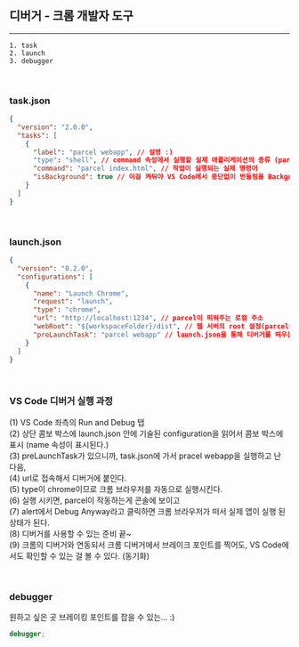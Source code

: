 ## 디버거 - 크롬 개발자 도구

---

```
1. task
2. launch
3. debugger
```
<br />

### task.json

```json
{
  "version": "2.0.0",
  "tasks": [
    {
      "label": "parcel webapp", // 설명 :)
      "type": "shell", // command 속성에서 실행할 실제 애플리케이션의 종류 (parcel.js는 보통 터미널에서 실행하는 애플리케이션으로 그 shell 애플리케이션을 지정하는 의미)
      "command": "parcel index.html", // 작업이 실행되는 실제 명령어
      "isBackground": true // 이걸 켜둬야 VS Code에서 중단없이 번들링을 Background에서 실행시켜 놓고 계속 작업을 할 수 있다. (default false)
    }
  ]
}
```

<br />

### launch.json

```json
{
  "version": "0.2.0",
  "configurations": [
    {
      "name": "Launch Chrome",
      "request": "launch",
      "type": "chrome",
      "url": "http://localhost:1234", // parcel이 띄워주는 로컬 주소
      "webRoot": "${workspaceFolder}/dist", // 웹 서버의 root 설정(parcel이 번들링한 웹 서버의 root)
      "preLaunchTask": "parcel webapp" // launch.json을 통해 디버거를 띄우는데, 그 전에 parcel로 번들링을 사전 작업
    }
  ]
}
```

<br />

### VS Code 디버거 실행 과정

(1) VS Code 좌측의 Run and Debug 탭<br />
(2) 상단 콤보 박스에 launch.json 안에 기술된 configuration을 읽어서 콤보 박스에 표시 (name 속성이 표시된다.)<br />
(3) preLaunchTask가 있으니까, task.json에 가서 pracel webapp을 실행하고 난 다음,<br />
(4) url로 접속해서 디버거에 붙인다.<br />
(5) type이 chrome이므로 크롬 브라우저를 자동으로 실행시킨다.<br />
(6) 실행 시키면, parcel이 작동하는게 콘솔에 보이고<br />
(7) alert에서 Debug Anyway라고 클릭하면 크롬 브라우저가 떠서 실제 앱이 실행 된 상태가 된다.<br />
(8) 디버거를 사용할 수 있는 준비 끝~<br />
(9) 크롬의 디버거와 연동되서 크롬 디버거에서 브레이크 포인트를 찍어도, VS Code에서도 확인할 수 있는 걸 볼 수 있다. (동기화)

<br />

### debugger

원하고 싶은 곳 브레이킹 포인트를 잡을 수 있는... :)

```js
debugger;
```
